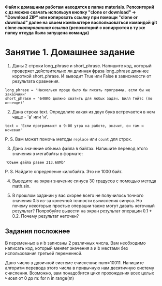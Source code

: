 **Файл к домашним работам находятся в папке materials.
Репозиторий с дз можно скачать используя кнопку "clone or download" -> "Download ZIP" или копировать ссылку при помощи "clone or download" далее на своем компьютере воспользоваться командой git clone _скопированная ссылка_ (репозиторий с копируются в ту же папку откуда была запущена команда)**

# Занятие 1. Домашнее задание

1. Даны 2 строки long_phrase и short_phrase. Напишите код, который проверяет действительно ли длинная фраза long_phrase длиннее короткой short_phrase. И выводит True или False в зависимости от результата сравнения.

```
long_phrase = 'Насколько проще было бы писать программы, если бы не заказчики'
short_phrase = '640Кб должно хватить для любых задач. Билл Гейтс (по легенде)'
```

2. Дана строка text. Определите какая из двух букв встречается в нем чаще - 'а' или 'и'.
```
text = 'Если программист в 9-00 утра на работе, значит, он там и ночевал'
```

P. S. Вам может помочь методы ```replace``` или ```count``` для строк.

3. Дано значение объема файла в байтах. Напишите перевод этого значения в мегабайты в формате:
```
'Объем файла равен 213.68Mb'
```

P. S. Найдите определение килобайта. Это не 1000 байт.

4. Выведите на экран значение синуса 30 градусов с помощью метода math.sin.

5. В прошлом задании у вас скорее всего не получилось точного значения 0.5 из-за конечной точности вычисления синуса. Но почему некоторые простые операции также могут давать неточный результат? Попробуйте вывести на экран результат операции 0.1 + 0.2. Почему результат неточен?

## Задания посложнее
В переменных a и b записаны 2 различных числа. Вам необходимо написать код, который меняет значения a и b местами без использования третьей переменной.

Дано число в двоичной системе счисления: num=10011. Напишите алгоритм перевода этого числа в привычную нам десятичную систему счисления.
Возможно, вам понадобится цикл прохождения всех целых чисел от 0 до m:
for n in range(m)
